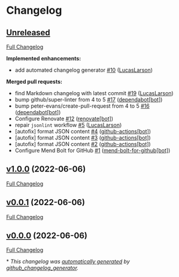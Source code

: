 # Changelog

## [Unreleased](https://github.com/LucasLarson/.github/tree/HEAD)

[Full Changelog](https://github.com/LucasLarson/.github/compare/v1.0.0...HEAD)

**Implemented enhancements:**

- add automated changelog generator [\#10](https://github.com/LucasLarson/.github/pull/10) ([LucasLarson](https://github.com/LucasLarson))

**Merged pull requests:**

- find Markdown changelog with latest commit [\#19](https://github.com/LucasLarson/.github/pull/19) ([LucasLarson](https://github.com/LucasLarson))
- bump github/super-linter from 4 to 5 [\#17](https://github.com/LucasLarson/.github/pull/17) ([dependabot[bot]](<https://github.com/apps/dependabot>))
- bump peter-evans/create-pull-request from 4 to 5 [\#16](https://github.com/LucasLarson/.github/pull/16) ([dependabot[bot]](<https://github.com/apps/dependabot>))
- Configure Renovate [\#12](https://github.com/LucasLarson/.github/pull/12) ([renovate[bot]](<https://github.com/apps/renovate>))
- repair `jsonlint` workflow [\#5](https://github.com/LucasLarson/.github/pull/5) ([LucasLarson](https://github.com/LucasLarson))
- \[autofix\] format JSON content [\#4](https://github.com/LucasLarson/.github/pull/4) ([github-actions[bot]](<https://github.com/apps/github-actions>))
- \[autofix\] format JSON content [\#3](https://github.com/LucasLarson/.github/pull/3) ([github-actions[bot]](<https://github.com/apps/github-actions>))
- \[autofix\] format JSON content [\#2](https://github.com/LucasLarson/.github/pull/2) ([github-actions[bot]](<https://github.com/apps/github-actions>))
- Configure Mend Bolt for GitHub [\#1](https://github.com/LucasLarson/.github/pull/1) ([mend-bolt-for-github[bot]](<https://github.com/apps/mend-bolt-for-github>))

## [v1.0.0](https://github.com/LucasLarson/.github/tree/v1.0.0) (2022-06-06)

[Full Changelog](https://github.com/LucasLarson/.github/compare/v0.0.1...v1.0.0)

## [v0.0.1](https://github.com/LucasLarson/.github/tree/v0.0.1) (2022-06-06)

[Full Changelog](https://github.com/LucasLarson/.github/compare/v0.0.0...v0.0.1)

## [v0.0.0](https://github.com/LucasLarson/.github/tree/v0.0.0) (2022-06-06)

[Full Changelog](https://github.com/LucasLarson/.github/compare/357fe333c0129742f21bfbe6cc464e530b70324a...v0.0.0)

\* *This changelog was [automatically generated](./.github/workflows/changelog.yml) by [github_changelog_generator](https://github.com/github-changelog-generator/github-changelog-generator).*
